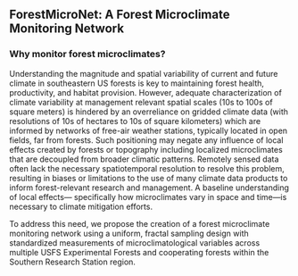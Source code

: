 ## ForestMicroNet:  A Forest Microclimate Monitoring Network

### Why monitor forest microclimates?
Understanding the magnitude and spatial variability of 
current and future climate in southeastern US forests is key to maintaining forest health, productivity, and
habitat provision. However, adequate characterization of climate variability at management relevant
spatial scales (10s to 100s of square meters) is hindered by an overreliance on gridded climate data (with
resolutions of 10s of hectares to 10s of square kilometers) which are informed by networks of free-air
weather stations, typically located in open fields, far from forests. Such positioning may negate any
influence of local effects created by forests or topography including localized microclimates that are
decoupled from broader climatic patterns. Remotely sensed data often lack the necessary spatiotemporal
resolution to resolve this problem, resulting in biases or limitations to the use of many climate data
products to inform forest-relevant research and management. A baseline understanding of local effects—
specifically how microclimates vary in space and time—is necessary to climate mitigation efforts. 

To address this need, we propose the creation of a forest microclimate monitoring network using a uniform,
fractal sampling design with standardized measurements of microclimatological variables across multiple
USFS Experimental Forests and cooperating forests within the Southern Research Station region.

